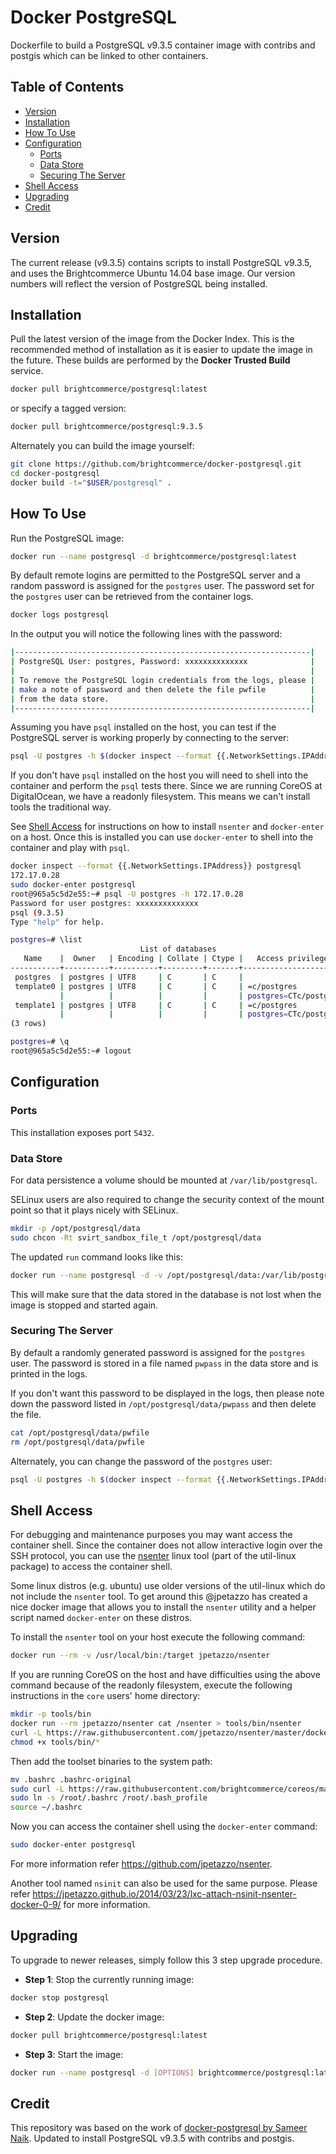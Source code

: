 # Docker PostgreSQL

Dockerfile to build a PostgreSQL v9.3.5 container image with contribs and postgis which can be linked to other containers.

## Table of Contents

- [Version](#version)
- [Installation](#installation)
- [How To Use](#how-to-use)
- [Configuration](#configuration)
    - [Ports](#ports)
    - [Data Store](#data-store)
    - [Securing The Server](#securing-the-server)
- [Shell Access](#shell-access)
- [Upgrading](#upgrading)
- [Credit](#credit)

## Version

The current release (v9.3.5) contains scripts to install PostgreSQL v9.3.5, and uses the Brightcommerce Ubuntu 14.04 base image. Our version numbers will reflect the version of PostgreSQL being installed.

## Installation

Pull the latest version of the image from the Docker Index. This is the recommended method of installation as it is easier to update the image in the future. These builds are performed by the **Docker Trusted Build** service.

``` bash
docker pull brightcommerce/postgresql:latest
```

or specify a tagged version:

``` bash
docker pull brightcommerce/postgresql:9.3.5
```

Alternately you can build the image yourself:

``` bash
git clone https://github.com/brightcommerce/docker-postgresql.git
cd docker-postgresql
docker build -t="$USER/postgresql" .
```

## How To Use

Run the PostgreSQL image:

``` bash
docker run --name postgresql -d brightcommerce/postgresql:latest
```

By default remote logins are permitted to the PostgreSQL server and a random password is assigned for the `postgres` user. The password set for the `postgres` user can be retrieved from the container logs.

``` bash
docker logs postgresql
```

In the output you will notice the following lines with the password:

``` bash
|------------------------------------------------------------------|
| PostgreSQL User: postgres, Password: xxxxxxxxxxxxxx              |
|                                                                  |
| To remove the PostgreSQL login credentials from the logs, please |
| make a note of password and then delete the file pwfile          |
| from the data store.                                             |
|------------------------------------------------------------------|
```

Assuming you have `psql` installed on the host, you can test if the PostgreSQL server is working properly by connecting to the server:

``` bash
psql -U postgres -h $(docker inspect --format {{.NetworkSettings.IPAddress}} postgresql)
```

If you don't have `psql` installed on the host you will need to shell into the container and perform the `psql` tests there. Since we are running CoreOS at DigitalOcean, we have a readonly filesystem. This means we can't install tools the traditional way.

See [Shell Access](#shell-access) for instructions on how to install `nsenter` and `docker-enter` on a host. Once this is installed you can use `docker-enter` to shell into the container and play with `psql`.

``` bash
docker inspect --format {{.NetworkSettings.IPAddress}} postgresql
172.17.0.28
sudo docker-enter postgresql
root@965a5c5d2e55:~# psql -U postgres -h 172.17.0.28
Password for user postgres: xxxxxxxxxxxxxx
psql (9.3.5)
Type "help" for help.

postgres=# \list
                             List of databases
   Name    |  Owner   | Encoding | Collate | Ctype |   Access privileges
-----------+----------+----------+---------+-------+-----------------------
 postgres  | postgres | UTF8     | C       | C     |
 template0 | postgres | UTF8     | C       | C     | =c/postgres          +
           |          |          |         |       | postgres=CTc/postgres
 template1 | postgres | UTF8     | C       | C     | =c/postgres          +
           |          |          |         |       | postgres=CTc/postgres
(3 rows)

postgres=# \q
root@965a5c5d2e55:~# logout
```

## Configuration

### Ports

This installation exposes port `5432`.

### Data Store

For data persistence a volume should be mounted at `/var/lib/postgresql`.

SELinux users are also required to change the security context of the mount point so that it plays nicely with SELinux.

``` bash
mkdir -p /opt/postgresql/data
sudo chcon -Rt svirt_sandbox_file_t /opt/postgresql/data
```

The updated `run` command looks like this:

``` bash
docker run --name postgresql -d -v /opt/postgresql/data:/var/lib/postgresql brightcommerce/postgresql:latest
```

This will make sure that the data stored in the database is not lost when the image is stopped and started again.

### Securing The Server

By default a randomly generated password is assigned for the `postgres` user. The password is stored in a file named `pwpass` in the data store and is printed in the logs.

If you don't want this password to be displayed in the logs, then please note down the password listed in `/opt/postgresql/data/pwpass` and then delete the file.

``` bash
cat /opt/postgresql/data/pwfile
rm /opt/postgresql/data/pwfile
```

Alternately, you can change the password of the `postgres` user:

``` bash
psql -U postgres -h $(docker inspect --format {{.NetworkSettings.IPAddress}} postgresql) password postgres
```

## Shell Access

For debugging and maintenance purposes you may want access the container shell. Since the container does not allow interactive login over the SSH protocol, you can use the [nsenter](http://man7.org/linux/man-pages/man1/nsenter.1.html) linux tool (part of the util-linux package) to access the container shell.

Some linux distros (e.g. ubuntu) use older versions of the util-linux which do not include the `nsenter` tool. To get around this @jpetazzo has created a nice docker image that allows you to install the `nsenter` utility and a helper script named `docker-enter` on these distros.

To install the `nsenter` tool on your host execute the following command:

``` bash
docker run --rm -v /usr/local/bin:/target jpetazzo/nsenter
```

If you are running CoreOS on the host and have difficulties using the above command because of the readonly filesystem, execute the following instructions in the `core` users' home directory:

``` bash
mkdir -p tools/bin
docker run --rm jpetazzo/nsenter cat /nsenter > tools/bin/nsenter
curl -L https://raw.githubusercontent.com/jpetazzo/nsenter/master/docker-enter > tools/bin/docker-enter
chmod +x tools/bin/*
```

Then add the toolset binaries to the system path:

``` bash
mv .bashrc .bashrc-original
sudo curl -L https://raw.githubusercontent.com/brightcommerce/coreos/master/bashrc > ~/.bashrc
sudo ln -s /root/.bashrc /root/.bash_profile
source ~/.bashrc
````

Now you can access the container shell using the `docker-enter` command:

``` bash
sudo docker-enter postgresql
```

For more information refer https://github.com/jpetazzo/nsenter.

Another tool named `nsinit` can also be used for the same purpose. Please refer https://jpetazzo.github.io/2014/03/23/lxc-attach-nsinit-nsenter-docker-0-9/ for more information.

## Upgrading

To upgrade to newer releases, simply follow this 3 step upgrade procedure.

- **Step 1**: Stop the currently running image:

``` bash
docker stop postgresql
```

- **Step 2**: Update the docker image:

``` bash
docker pull brightcommerce/postgresql:latest
```

- **Step 3**: Start the image:

``` bash
docker run --name postgresql -d [OPTIONS] brightcommerce/postgresql:latest
```

## Credit

This repository was based on the work of [docker-postgresql by Sameer Naik](https://github.com/sameersbn/docker-postgresql). Updated to install PostgreSQL v9.3.5 with contribs and postgis.
